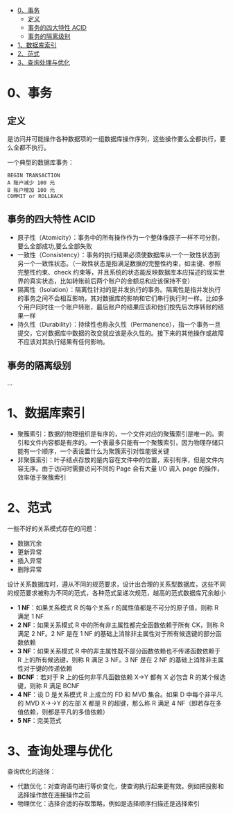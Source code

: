 - [0、事务](#0事务)
  - [定义](#定义)
  - [事务的四大特性 ACID](#事务的四大特性-acid)
  - [事务的隔离级别](#事务的隔离级别)
- [1、数据库索引](#1数据库索引)
- [2、范式](#2范式)
- [3、查询处理与优化](#3查询处理与优化)

# 0、事务
## 定义
是访问并可能操作各种数据项的一组数据库操作序列，这些操作要么全都执行，要么全都不执行。

一个典型的数据库事务：
```
BEGIN TRANSACTION
A 账户减少 100 元
B 账户增加 100 元
COMMIT or ROLLBACK
```

## 事务的四大特性 ACID
* 原子性（Atomicity）：事务中的所有操作作为一个整体像原子一样不可分割，要么全部成功,要么全部失败
* 一致性（Consistency）：事务的执行结果必须使数据库从一个一致性状态到另一个一致性状态。（一致性状态是指满足数据的完整性约束，如主键、参照完整性约束、check 约束等，并且系统的状态能反映数据库本应描述的现实世界的真实状态，比如转账前后两个账户的金额总和应该保持不变）
* 隔离性（Isolation）：隔离性针对的是并发执行的事务。隔离性是指并发执行的事务之间不会相互影响，其对数据库的影响和它们串行执行时一样。比如多个用户同时往一个账户转账，最后账户的结果应该和他们按先后次序转账的结果一样
* 持久性（Durability）：持续性也称永久性（Permanence），指一个事务一旦提交，它对数据库中数据的改变就应该是永久性的。接下来的其他操作或故障不应该对其执行结果有任何影响。

## 事务的隔离级别
...

# 1、数据库索引
* 聚簇索引：数据的物理组织是有序的，一个文件对应的聚簇索引是唯一的。索引和文件内容都是有序的。一个表最多只能有一个聚簇索引，因为物理存储只能有一个顺序，一个表设置什么为聚簇索引对性能很关键
* 非聚簇索引：叶子结点存放的是内容在文件中的位置，索引有序，但是文件内容无序。由于访问时需要访问不同的 Page 会有大量 I/O 调入 page 的操作，效率低于聚簇索引

# 2、范式
一些不好的关系模式存在的问题：
* 数据冗余
* 更新异常
* 插入异常
* 删除异常

设计关系数据库时，遵从不同的规范要求，设计出合理的关系型数据库，这些不同的规范要求被称为不同的范式，各种范式呈递次规范，越高的范式数据库冗余越小

* **1 NF**：如果关系模式 R 的每个关系 r 的属性值都是不可分的原子值，则称 R 满足 1 NF
* **2 NF**：如果关系模式 R 中的所有非主属性都完全函数依赖于所有 CK，则称 R 满足 2 NF。2 NF 是在 1 NF 的基础上消除非主属性对于所有候选键的部分函数依赖
* **3 NF**：如果关系模式 R 中的非主属性既不部分函数依赖也不传递函数依赖于 R 上的所有候选键，则称 R 满足 3 NF。3 NF 是在 2 NF 的基础上消除非主属性对于键的传递依赖
* **BCNF**：若对于 R 上的任何非平凡函数依赖 X→Y 都有 X 必包含 R 的某个候选键，则称 R 满足 BCNF
* **4 NF**：设 D 是关系模式 R 上成立的 FD 和 MVD 集合。如果 D 中每个非平凡的 MVD X→→Y 的左部 X 都是 R 的超键，那么称 R 满足 4 NF（即若存在多值依赖，则都是平凡的多值依赖）
* **5 NF**：完美范式

# 3、查询处理与优化
查询优化的途径：
* 代数优化：对查询语句进行等价变化，使查询执行起来更有效。例如把投影和选择操作放在连接操作之前
* 物理优化：选择合适的存取策略，例如是选择顺序扫描还是选择索引